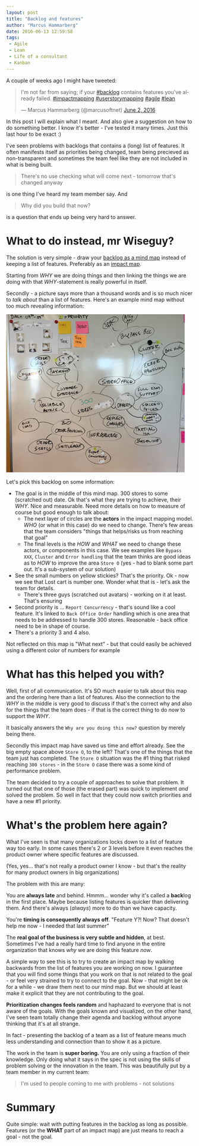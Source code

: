 ```yaml
---
layout: post
title: "Backlog and features"
author: "Marcus Hammarberg"
date: 2016-06-13 12:59:58
tags:
 - Agile
 - Lean
 - Life of a consultant
 - Kanban
---
```


A couple of weeks ago I might have tweeted:

<blockquote class="twitter-tweet" data-lang="en"><p lang="en" dir="ltr">I&#39;m not far from saying; if your <a href="https://twitter.com/hashtag/backlog?src=hash">#backlog</a> contains features you&#39;ve already failed. <a href="https://twitter.com/hashtag/impactmapping?src=hash">#impactmapping</a> <a href="https://twitter.com/hashtag/userstorymapping?src=hash">#userstorymapping</a> <a href="https://twitter.com/hashtag/agile?src=hash">#agile</a> <a href="https://twitter.com/hashtag/lean?src=hash">#lean</a></p>&mdash; Marcus Hammarberg (@marcusoftnet) <a href="https://twitter.com/marcusoftnet/status/738254736189718528">June 2, 2016</a></blockquote>
<script async src="//platform.twitter.com/widgets.js" charset="utf-8"></script>

In this post I will explain what I meant. And also give a suggestion on how to do something better. I know it's better - I've tested it many times. Just this last hour to be exact :)

<a name='more'></a>

I've seen problems with backlogs that contains a (long) list of features. It often manifests itself as priorities being changed, team being precieved as non-transparent and sometimes the team feel like they are not included in what is being built.

>There's no use checking what will come next - tomorrow that's changed anyway

is one thing I've heard my team member say. And

>Why did you build that now?

is a question that ends up being very hard to answer. 

# What to do instead, mr Wiseguy? 
The solution is very simple - draw your [backlog as a mind map](http://www.marcusoft.net/2016/04/fear-of-loosing-important-things.html#backlog-as-a-mindmap) instead of keeping a list of features. Preferably as an [impact map](https://www.impactmapping.org/).

Starting from *WHY* we are doing things and then linking the things we are doing with that *WHY*-statement is really powerful in itself. 

Secondly - a picture says more than a thousand words and is so much nicer to *talk about* than a list of features. Here's an example mind map without too much revealing information:

![Example backlog](/img/exampleMindMap.png)

Let's pick this backlog on some information:

* The goal is in the middle of this mind map. 300 stores to some (scratched out) date. Ok that's what they are trying to achieve, their *WHY*. Nice and measurable. Need more details on how to measure of course but good enough to talk about:
    - The next layer of circles are the **actors** in the impact mapping model. *WHO* (or what in this case) do we need to change. There's few areas that the team considers "things that helps/risks us from reaching that goal"
    - The final levels is the *HOW* and *WHAT* we need to change these actors, or components in this case. We see examples like `Bypass XXX`, `Cluster` and `Error handling` that the team thinks are good ideas as to *HOW* to improve the area `Store O` (yes - had to blank some part out. It's a sub-system of our solution)
* See the small numbers on yellow stickies? That's the priority. Ok - now we see that Lost cart is number one. Wonder what that is - let's ask the team for details. 
    * There's three guys (scratched out avatars) - working on it at least. That's ensuring
* Second priority is ... `Report Concurrency` - that's sound like a cool feature. It's linked to `Back Office Order` handling which is one area that needs to be addressed to handle 300 stores. Reasonable - back office need to be in shape of course.
* There's a priority 3 and 4 also. 

Not reflected on this map is "What next" - but that could easily be achieved using a different color of numbers for example

# What has this helped you with?
Well, first of all communication. It's SO much easier to talk about this map and the ordering here than a list of features. Also the connection to the *WHY* in the middle is very good to discuss if that's the correct why and also for the things that the team does - if that is the correct thing to do *now* to support the *WHY*.

It basically answers the `Why are you doing this now?` question by merely being there. 

Secondly this impact map have saved us time and effort already. See the big empty space above `Store O`, to the left? That's one of the things that the team just has completed. The `Store O` situation was the #1 thing that risked reaching `300 stores` - in the `Store O` case there was a some kind of performance problem.

The team decided to try a couple of approaches to solve that problem. It turned out that one of those (the erased part) was quick to implement *and* solved the problem. So well in fact that they could now switch priorities and have a new #1 priority. 

# What's the problem here again? 
What I've seen is that many organizations locks down to a list of feature way too early. In some cases there's 2 or 3 levels before it even reaches the product owner where specific features are discussed.

(Yes, yes... that's not really a product owner I know - but that's the reality for many product owners in big organizations)

The problem with this are many:

You are **always late** and behind. Hmmm... wonder why it's called a **back**log in the first place. Maybe because listing features is quicker than delivering them. And there's always (*always*) more to do than we have capacity.

You're **timing is consequently always off**. "Feature Y?! Now? That doesn't help me now - I needed that last summer"

The **real goal of the business is very subtle and hidden**, at best. Sometimes I've had a really hard time to find anyone in the entire organization that knows *why* we are doing this feature *now*.

A simple way to see this is to try to create an impact map by walking backwards from the list of features you are working on now. I guarantee that you will find some things that you work on that is not related to the goal - or feel very strained to try to connect to the goal. Now - that might be ok for a while - we draw them next to our mind map. But we should at least make it explicit that they are not contributing to the goal. 

**Prioritization changes feels random** and haphazard to everyone that is not aware of the goals. With the goals known and visualized, on the other hand, I've seen team totally change their agenda and backlog without anyone thinking that it's at all strange.

In fact - presenting the backlog of a team as a list of feature means much less understanding and connection than to show it as a picture.  

The work in the team is **super boring.** You are only using a fraction of their knowledge. Only doing what it says in the spec is not using the skills of problem solving or the innovation in the team. This was beautifully put by a team member in my current team:

>I'm used to people coming to me with problems - not solutions

# Summary
Quite simple: wait with putting features in the backlog as long as possible. Features (or the **WHAT** part of an impact map) are just means to reach a goal - not the goal.


